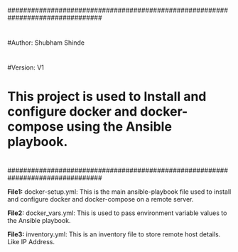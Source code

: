 ################################################################################
#
#Author: Shubham Shinde
#
#Version: V1
# 
# This project is used to Install and configure docker and docker-compose using the Ansible playbook.
#
################################################################################

**File1:** docker-setup.yml:
This is the main ansible-playbook file used to install and configure docker and docker-compose on a remote server.

**File2:** docker_vars.yml:
This is used to pass environment variable values to the Ansible playbook.

**File3:** inventory.yml:
This is an inventory file to store remote host details. Like IP Address.
